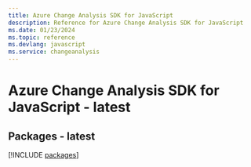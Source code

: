 ```yaml
---
title: Azure Change Analysis SDK for JavaScript
description: Reference for Azure Change Analysis SDK for JavaScript
ms.date: 01/23/2024
ms.topic: reference
ms.devlang: javascript
ms.service: changeanalysis
---
```

# Azure Change Analysis SDK for JavaScript - latest
## Packages - latest
[!INCLUDE [packages](change-analysis-index.md)]